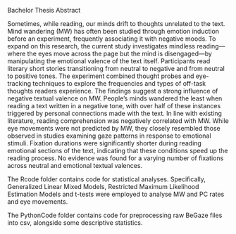 Bachelor Thesis Abstract

Sometimes, while reading, our minds drift to thoughts unrelated to the text. Mind wandering (MW) has often been studied through emotion induction before an experiment, frequently associating it with negative moods. To expand on this research, the current study investigates mindless reading—where the eyes move across the page but the mind is disengaged—by manipulating the emotional valence of the text itself. Participants read literary short stories transitioning from neutral to negative and from neutral to positive tones. The experiment combined thought probes and eye-tracking techniques to explore the frequencies and types of off-task thoughts readers experience. The findings suggest a strong influence of negative textual valence on MW. People’s minds wandered the least when reading a text written in a negative tone, with over half of these instances triggered by personal connections made with the text. In line with existing literature, reading comprehension was negatively correlated with MW. While eye movements were not predicted by MW, they closely resembled those observed in studies examining gaze patterns in response to emotional stimuli. Fixation durations were significantly shorter during reading emotional sections of the text, indicating that these conditions speed up the reading process. No evidence was found for a varying number of fixations across neutral and emotional textual valences.

The Rcode folder contains code for statistical analyses. Specifically, Generalized Linear Mixed Models, Restricted Maximum Likelihood Estimation Models and t-tests were employed to analyse MW and PC rates and eye movements.

The PythonCode folder contains code for preprocessing raw BeGaze files into csv, alongside some descriptive statistics.
